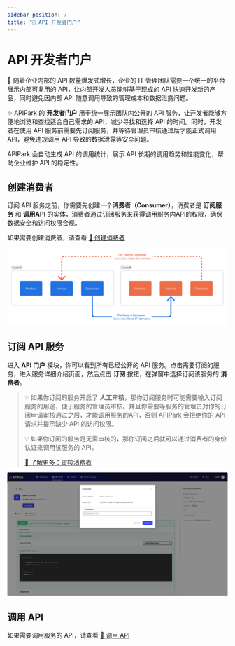 ```yaml
---
sidebar_position: 7
title: "🔎 API 开发者门户"
---
```


# API 开发者门户

👀 随着企业内部的 API 数量爆发式增长，企业的 IT 管理团队需要一个统一的平台展示内部可复用的 API，让内部开发人员能够基于现成的 API 快速开发新的产品，同时避免因内部 API 随意调用导致的管理成本和数据泄露问题。

✨ APIPark 的 **开发者门户** 用于统一展示团队内公开的 API 服务，让开发者能够方便地浏览和查找适合自己需求的 API，减少寻找和选择 API 的时间。同时，开发者在使用 API 服务前需要先订阅服务，并等待管理员审核通过后才能正式调用API，避免违规调用 API 导致的数据泄露等安全问题。

APIPark 会自动生成 API 的调用统计，展示 API 长期的调用趋势和性能变化，帮助企业维护 API 的稳定性。


## 创建消费者

订阅 API 服务之前，你需要先创建一个**消费者（Consumer）**，消费者是 **订阅服务** 和 **调用API** 的实体，消费者通过订阅服务来获得调用服务内API的权限，确保数据安全和访问权限合规。

如果需要创建消费者，请查看 [🔗 创建消费者](consumers.md)

![](images/2024-10-28-23-05-08.png)


## 订阅 API 服务

进入 **API 门户** 模块，你可以看到所有已经公开的 API 服务。点击需要订阅的服务，进入服务详细介绍页面，然后点击 **订阅** 按钮，在弹窗中选择订阅该服务的 **消费者**。

> 💡 如果你订阅的服务开启了 **人工审核**，那你订阅服务时可能需要输入订阅服务的用途，便于服务的管理员审核。并且你需要等服务的管理员对你的订阅申请审核通过之后，才能调用服务的API，否则 APIPark 会拒绝你的 API 请求并提示缺少 API 的访问权限。
> 
> 💡 如果你订阅的服务是无需审核的，那你订阅之后就可以通过消费者的身份认证来调用该服务的 API。
> 
> [🔗 了解更多：审核消费者](services/review_consumers.md)

![](images/2024-10-28-22-47-19.png)


## 调用 API

如果需要调用服务的 API，请查看 [🔗 调用 API](call_api.md)